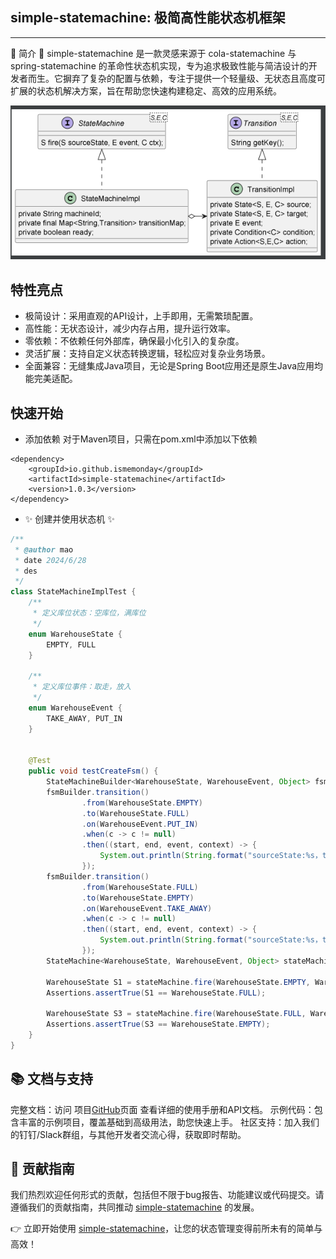 ## simple-statemachine: 极简高性能状态机框架

<hr/>
🚀 简介 🚀 simple-statemachine 是一款灵感来源于 cola-statemachine 与 spring-statemachine
的革命性状态机实现，专为追求极致性能与简洁设计的开发者而生。它摒弃了复杂的配置与依赖，专注于提供一个轻量级、无状态且高度可扩展的状态机解决方案，旨在帮助您快速构建稳定、高效的应用系统。

![simple-fsm.png](./src/main/resources/png/simple-fsm.png)

## 特性亮点

- 极简设计：采用直观的API设计，上手即用，无需繁琐配置。
- 高性能：无状态设计，减少内存占用，提升运行效率。
- 零依赖：不依赖任何外部库，确保最小化引入的复杂度。
- 灵活扩展：支持自定义状态转换逻辑，轻松应对复杂业务场景。
- 全面兼容：无缝集成Java项目，无论是Spring Boot应用还是原生Java应用均能完美适配。

## 快速开始

- 添加依赖 对于Maven项目，只需在pom.xml中添加以下依赖

```text
<dependency>
    <groupId>io.github.ismemonday</groupId>
    <artifactId>simple-statemachine</artifactId>
    <version>1.0.3</version>
</dependency>
```

- ✨ 创建并使用状态机 ✨

```java
/**
 * @author mao
 * date 2024/6/28
 * des
 */
class StateMachineImplTest {
    /**
     * 定义库位状态：空库位，满库位
     */
    enum WarehouseState {
        EMPTY, FULL
    }

    /**
     * 定义库位事件：取走，放入
     */
    enum WarehouseEvent {
        TAKE_AWAY, PUT_IN
    }


    @Test
    public void testCreateFsm() {
        StateMachineBuilder<WarehouseState, WarehouseEvent, Object> fsmBuilder = StateMachineBuilderFactory.create("库位状态机");
        fsmBuilder.transition()
                .from(WarehouseState.EMPTY)
                .to(WarehouseState.FULL)
                .on(WarehouseEvent.PUT_IN)
                .when(c -> c != null)
                .then((start, end, event, context) -> {
                    System.out.println(String.format("sourceState:%s，targetState：%s,event:%s,context:%s", start, end, event, context));
                });
        fsmBuilder.transition()
                .from(WarehouseState.FULL)
                .to(WarehouseState.EMPTY)
                .on(WarehouseEvent.TAKE_AWAY)
                .when(c -> c != null)
                .then((start, end, event, context) -> {
                    System.out.println(String.format("sourceState:%s，targetState：%s,event:%s,context:%s", start, end, event, context));
                });
        StateMachine<WarehouseState, WarehouseEvent, Object> stateMachine = fsmBuilder.build();

        WarehouseState S1 = stateMachine.fire(WarehouseState.EMPTY, WarehouseEvent.PUT_IN, "context");
        Assertions.assertTrue(S1 == WarehouseState.FULL);

        WarehouseState S3 = stateMachine.fire(WarehouseState.FULL, WarehouseEvent.TAKE_AWAY, "context");
        Assertions.assertTrue(S3 == WarehouseState.EMPTY);
    }
}
```

## 📚 文档与支持

完整文档：访问 项目[GitHub]()页面 查看详细的使用手册和API文档。 示例代码：包含丰富的示例项目，覆盖基础到高级用法，助您快速上手。 社区支持：加入我们的钉钉/Slack群组，与其他开发者交流心得，获取即时帮助。

## 🔧 贡献指南

我们热烈欢迎任何形式的贡献，包括但不限于bug报告、功能建议或代码提交。请遵循我们的贡献指南，共同推动 [simple-statemachine]() 的发展。

👉 立即开始使用 [simple-statemachine]()，让您的状态管理变得前所未有的简单与高效！
